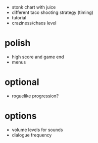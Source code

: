 - stonk chart with juice
- different taco shooting strategy (timing)
- tutorial
- craziness/chaos level

# polish
- high score and game end
- menus

# optional
- roguelike progression?

# options
- volume levels for sounds
- dialogue frequency